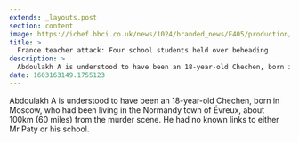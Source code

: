 ```yaml
--- 
extends: _layouts.post 
section: content 
image: https://ichef.bbci.co.uk/news/1024/branded_news/F405/production/_114996426_gettyimages-1280922209.jpg 
title: > 
  France teacher attack: Four school students held over beheading 
description: > 
  Abdoulakh A is understood to have been an 18-year-old Chechen, born in Moscow, who had been living in the Normandy town of Évreux, about 100km (60 miles) from the murder scene.He had no known links to either Mr Paty or his school. 
date: 1603163149.1755123 
--- 
```

<div><p>Abdoulakh A is understood to have been an 18-year-old Chechen, born in Moscow, who had been living in the Normandy town of &#201;vreux, about 100km (60 miles) from the murder scene. He had no known links to either Mr Paty or his school.</p></div>